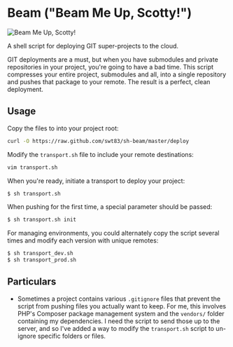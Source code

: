 # Beam ("Beam Me Up, Scotty!")

![Beam Me Up, Scotty!](http://www.thetimes.co.uk/tto/multimedia/archive/00436/133583538_star-trek_436777c.jpg)

A shell script for deploying GIT super-projects to the cloud.

GIT deployments are a must, but when you have submodules and private repositories in your project, you're going to have a bad time. This script compresses your entire project, submodules and all, into a single repository and pushes that package to your remote. The result is a perfect, clean deployment.

## Usage

Copy the files to into your project root:

```bash
curl -O https://raw.github.com/swt83/sh-beam/master/deploy
```

Modify the ``transport.sh`` file to include your remote destinations:

```bash
vim transport.sh
```

When you're ready, initiate a transport to deploy your project:

```bash
$ sh transport.sh
```

When pushing for the first time, a special parameter should be passed:

```bash
$ sh transport.sh init
```

For managing environments, you could alternately copy the script several times and modify each version with unique remotes:

```bash
$ sh transport_dev.sh
$ sh transport_prod.sh
```

## Particulars

- Sometimes a project contains various ``.gitignore`` files that prevent the script from pushing files you actually want to keep.  For me, this involves PHP's Composer package management system and the ``vendors/`` folder containing my dependencies.  I need the script to send those up to the server, and so I've added a way to modify the ``transport.sh`` script to un-ignore specific folders or files.